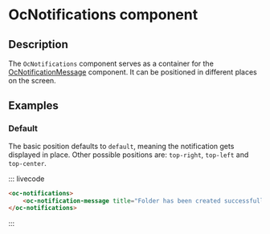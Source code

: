# OcNotifications component

## Description

The `OcNotifications` component serves as a container for the [OcNotificationMessage](./OcNotificationMessage) component. It can be positioned in different places on the screen.

## Examples

### Default

The basic position defaults to `default`, meaning the notification gets displayed in place. Other possible positions are: `top-right`, `top-left` and `top-center`.

::: livecode
```html
<oc-notifications>
	<oc-notification-message title="Folder has been created successfully." />
</oc-notifications>
```
:::
